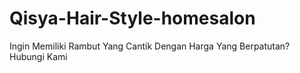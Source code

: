 # Qisya-Hair-Style-homesalon
Ingin Memiliki Rambut Yang Cantik Dengan Harga Yang Berpatutan?Hubungi Kami
